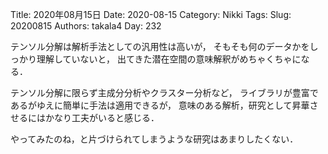 ﻿Title: 2020年08月15日
Date: 2020-08-15
Category: Nikki
Tags: 
Slug: 20200815
Authors: takala4
Day: 232



テンソル分解は解析手法としての汎用性は高いが，
そもそも何のデータかをしっかり理解していないと，
出てきた潜在空間の意味解釈がめちゃくちゃになる．



テンソル分解に限らず主成分分析やクラスター分析など，
ライブラリが豊富であるがゆえに簡単に手法は適用できるが，
意味のある解析，研究として昇華させるにはかなり工夫がいると感じる．



やってみたのね，と片づけられてしまうような研究はあまりしたくない．